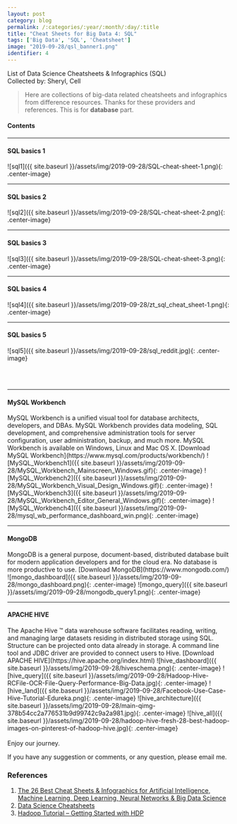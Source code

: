 ```yaml
---
layout: post
category: blog
permalink: /:categories/:year/:month/:day/:title
title: "Cheat Sheets for Big Data 4: SQL"
tags: ['Big Data', 'SQL', 'Cheatsheet']
image: "2019-09-28/qsl_banner1.png"
identifier: 4
---
```


List of Data Science Cheatsheets & Infographics (SQL)
<br>
Collected by: Sheryl, Cell

<!--more-->

<blockquote class="tip">
Here are collections of big-data related cheatsheets and infographics from difference resources. Thanks for these providers and references. This is for <strong>database</strong> part.
</blockquote>

<div class="list-of-contents">
  <h4>Contents</h4>
  <ul></ul>
</div>

<hr class="with-margin">
<h4 class="header" id="basics1">SQL basics 1</h4>

![sql1]({{ site.baseurl }}/assets/img/2019-09-28/SQL-cheat-sheet-1.png){: .center-image}


<hr class="with-margin">
<h4 class="header" id="basics2">SQL basics 2</h4>

![sql2]({{ site.baseurl }}/assets/img/2019-09-28/SQL-cheat-sheet-2.png){: .center-image}

<hr class="with-margin">
<h4 class="header" id="basics3">SQL basics 3</h4>

![sql3]({{ site.baseurl }}/assets/img/2019-09-28/SQL-cheat-sheet-3.png){: .center-image}

<hr class="with-margin">
<h4 class="header" id="basics4">SQL basics 4</h4>

![sql4]({{ site.baseurl }}/assets/img/2019-09-28/zt_sql_cheat_sheet-1.png){: .center-image}

<hr class="with-margin">
<h4 class="header" id="basics5">SQL basics 5</h4>

![sql5]({{ site.baseurl }}/assets/img/2019-09-28/sql_reddit.jpg){: .center-image}

<br></br>
<hr class="with-margin">
<h4 class="header" id="MySQLWorkbench">MySQL Workbench</h4>
MySQL Workbench is a unified visual tool for database architects, developers, and DBAs. MySQL Workbench provides data modeling, SQL development, and comprehensive administration tools for server configuration, user administration, backup, and much more. MySQL Workbench is available on Windows, Linux and Mac OS X.
[Download MySQL Workbench](https://www.mysql.com/products/workbench/)
![MySQL_Workbench1]({{ site.baseurl }}/assets/img/2019-09-28/MySQL_Workbench_Mainscreen_Windows.gif){: .center-image}
![MySQL_Workbench2]({{ site.baseurl }}/assets/img/2019-09-28/MySQL_Workbench_Visual_Design_Windows.gif){: .center-image}
![MySQL_Workbench3]({{ site.baseurl }}/assets/img/2019-09-28/MySQL_Workbench_Editor_General_Windows.gif){: .center-image}
![MySQL_Workbench4]({{ site.baseurl }}/assets/img/2019-09-28/mysql_wb_performance_dashboard_win.png){: .center-image}

<hr class="with-margin">
<h4 class="header" id="MongoDB">MongoDB</h4>
MongoDB is a general purpose, document-based, distributed database built for modern application developers and for the cloud era. No database is more productive to use.
[Download MongoDB](https://www.mongodb.com/)
![mongo_dashboard]({{ site.baseurl }}/assets/img/2019-09-28/mongo_dashboard.png){: .center-image}
![mongo_query]({{ site.baseurl }}/assets/img/2019-09-28/mongodb_query1.png){: .center-image}

<hr class="with-margin">
<h4 class="header" id="APACHEHIVE">APACHE HIVE</h4>
The Apache Hive ™ data warehouse software facilitates reading, writing, and managing large datasets residing in distributed storage using SQL. Structure can be projected onto data already in storage. A command line tool and JDBC driver are provided to connect users to Hive.
[Download APACHE HIVE](https://hive.apache.org/index.html)
![hive_dashboard]({{ site.baseurl }}/assets/img/2019-09-28/hiveschema.png){: .center-image}
![hive_query]({{ site.baseurl }}/assets/img/2019-09-28/Hadoop-Hive-RCFile-OCR-File-Query-Performance-Big-Data.jpg){: .center-image}
![hive_land]({{ site.baseurl }}/assets/img/2019-09-28/Facebook-Use-Case-Hive-Tutorial-Edureka.png){: .center-image}
![hive_architecture]({{ site.baseurl }}/assets/img/2019-09-28/main-qimg-378b54cc2a776531b9d99742c9a2a981.jpg){: .center-image}
![hive_all]({{ site.baseurl }}/assets/img/2019-09-28/hadoop-hive-fresh-28-best-hadoop-images-on-pinterest-of-hadoop-hive.jpg){: .center-image}
<br></br>
Enjoy our journey. 

If you have any suggestion or comments, or any question, please email me.


### References

<ol>
  <li><a href="https://mattybv3.wordpress.com/2018/09/13/the-26-best-cheat-sheets-infographics-for-artificial-intelligence-ai-machine-learning-ml-deep-learning-neural-networks-big-data-science/">The 26 Best Cheat Sheets & Infographics for Artificial Intelligence, Machine Learning, Deep Learning, Neural Networks & Big Data Science</a></li>
  <li><a href="https://github.com/FavioVazquez/ds-cheatsheets">Data Science Cheatsheets</a></li>
  <li><a href="https://hortonworks.com/apache/hadoop/">Hadoop Tutorial – Getting Started with HDP</a></li>
</ol>
